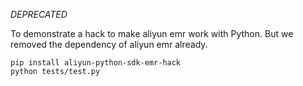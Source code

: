 *DEPRECATED*

To demonstrate a hack to make aliyun emr work with Python. But we removed the dependency of aliyun emr already.


```
pip install aliyun-python-sdk-emr-hack
python tests/test.py
```
